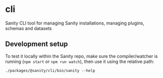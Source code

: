 # cli

Sanity CLI tool for managing Sanity installations, managing plugins, schemas and datasets

## Development setup

To test it locally within the Sanity repo, make sure the compiler/watcher is running (`npm start` or `npm run watch`), then use it using the relative path:

```
./packages/@sanity/cli/bin/sanity --help
```